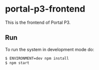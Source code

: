 # portal-p3-frontend

This is the frontend of Portal P3.

## Run

To run the system in development mode do:

```bash
$ ENVIRONMENT=dev npm install
$ npm start
```